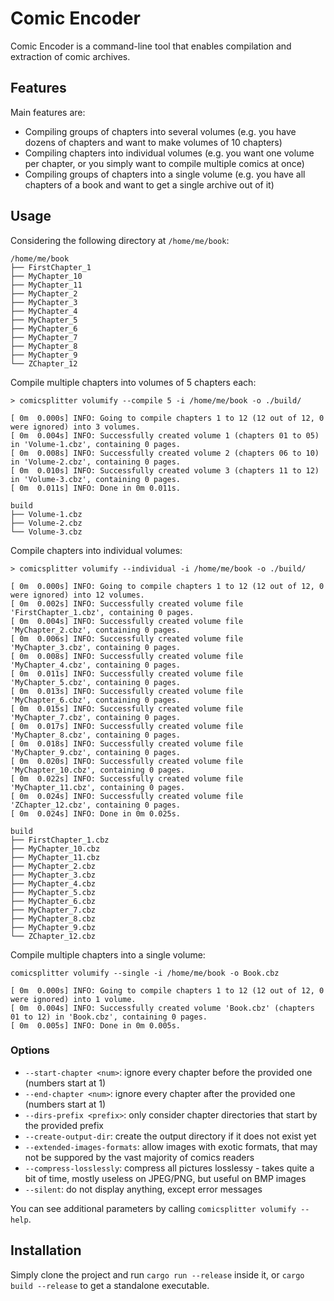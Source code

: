 # Comic Encoder

Comic Encoder is a command-line tool that enables compilation and extraction of comic archives.

## Features

Main features are:

* Compiling groups of chapters into several volumes (e.g. you have dozens of chapters and want to make volumes of 10 chapters)
* Compiling chapters into individual volumes (e.g. you want one volume per chapter, or you simply want to compile multiple comics at once)
* Compiling groups of chapters into a single volume (e.g. you have all chapters of a book and want to get a single archive out of it)

## Usage

Considering the following directory at `/home/me/book`:

```
/home/me/book
├── FirstChapter_1
├── MyChapter_10
├── MyChapter_11
├── MyChapter_2
├── MyChapter_3
├── MyChapter_4
├── MyChapter_5
├── MyChapter_6
├── MyChapter_7
├── MyChapter_8
├── MyChapter_9
└── ZChapter_12
```

Compile multiple chapters into volumes of 5 chapters each:

```
> comicsplitter volumify --compile 5 -i /home/me/book -o ./build/

[ 0m  0.000s] INFO: Going to compile chapters 1 to 12 (12 out of 12, 0 were ignored) into 3 volumes.
[ 0m  0.004s] INFO: Successfully created volume 1 (chapters 01 to 05) in 'Volume-1.cbz', containing 0 pages.
[ 0m  0.008s] INFO: Successfully created volume 2 (chapters 06 to 10) in 'Volume-2.cbz', containing 0 pages.
[ 0m  0.010s] INFO: Successfully created volume 3 (chapters 11 to 12) in 'Volume-3.cbz', containing 0 pages.
[ 0m  0.011s] INFO: Done in 0m 0.011s.

build
├── Volume-1.cbz
├── Volume-2.cbz
└── Volume-3.cbz
```

Compile chapters into individual volumes:

```shell
> comicsplitter volumify --individual -i /home/me/book -o ./build/

[ 0m  0.000s] INFO: Going to compile chapters 1 to 12 (12 out of 12, 0 were ignored) into 12 volumes.
[ 0m  0.002s] INFO: Successfully created volume file 'FirstChapter_1.cbz', containing 0 pages.
[ 0m  0.004s] INFO: Successfully created volume file 'MyChapter_2.cbz', containing 0 pages.
[ 0m  0.006s] INFO: Successfully created volume file 'MyChapter_3.cbz', containing 0 pages.
[ 0m  0.008s] INFO: Successfully created volume file 'MyChapter_4.cbz', containing 0 pages.
[ 0m  0.011s] INFO: Successfully created volume file 'MyChapter_5.cbz', containing 0 pages.
[ 0m  0.013s] INFO: Successfully created volume file 'MyChapter_6.cbz', containing 0 pages.
[ 0m  0.015s] INFO: Successfully created volume file 'MyChapter_7.cbz', containing 0 pages.
[ 0m  0.017s] INFO: Successfully created volume file 'MyChapter_8.cbz', containing 0 pages.
[ 0m  0.018s] INFO: Successfully created volume file 'MyChapter_9.cbz', containing 0 pages.
[ 0m  0.020s] INFO: Successfully created volume file 'MyChapter_10.cbz', containing 0 pages.
[ 0m  0.022s] INFO: Successfully created volume file 'MyChapter_11.cbz', containing 0 pages.
[ 0m  0.024s] INFO: Successfully created volume file 'ZChapter_12.cbz', containing 0 pages.
[ 0m  0.024s] INFO: Done in 0m 0.025s.

build
├── FirstChapter_1.cbz
├── MyChapter_10.cbz
├── MyChapter_11.cbz
├── MyChapter_2.cbz
├── MyChapter_3.cbz
├── MyChapter_4.cbz
├── MyChapter_5.cbz
├── MyChapter_6.cbz
├── MyChapter_7.cbz
├── MyChapter_8.cbz
├── MyChapter_9.cbz
└── ZChapter_12.cbz
```

Compile multiple chapters into a single volume:

```shell
comicsplitter volumify --single -i /home/me/book -o Book.cbz

[ 0m  0.000s] INFO: Going to compile chapters 1 to 12 (12 out of 12, 0 were ignored) into 1 volume.
[ 0m  0.004s] INFO: Successfully created volume 'Book.cbz' (chapters 01 to 12) in 'Book.cbz', containing 0 pages.
[ 0m  0.005s] INFO: Done in 0m 0.005s.
```

### Options

* `--start-chapter <num>`: ignore every chapter before the provided one (numbers start at 1)
* `--end-chapter <num>`: ignore every chapter after the provided one (numbers start at 1)
* `--dirs-prefix <prefix>`: only consider chapter directories that start by the provided prefix
* `--create-output-dir`: create the output directory if it does not exist yet
* `--extended-images-formats`: allow images with exotic formats, that may not be suppored by the vast majority of comics readers
* `--compress-losslessly`: compress all pictures losslessy - takes quite a bit of time, mostly useless on JPEG/PNG, but useful on BMP images
* `--silent`: do not display anything, except error messages

You can see additional parameters by calling `comicsplitter volumify --help`.

## Installation

Simply clone the project and run `cargo run --release` inside it, or `cargo build --release` to get a standalone executable.
